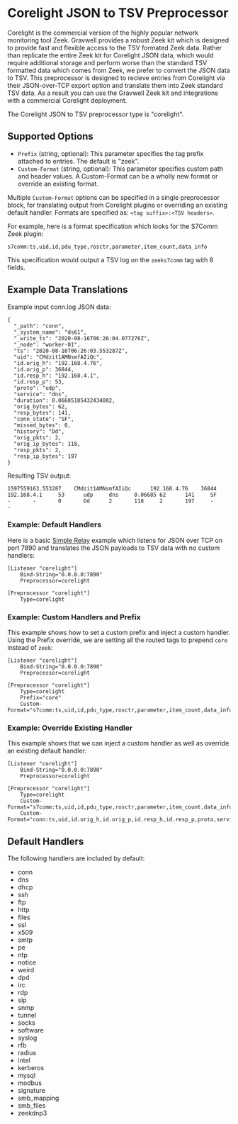 # Corelight JSON to TSV Preprocessor

Corelight is the commercial version of the highly popular network monitoring tool Zeek. Gravwell provides a robust Zeek kit which is designed to provide fast and flexible access to the TSV formated Zeek data.  Rather than replicate the entire Zeek kit for Corelight JSON data, which would require additional storage and perform worse than the standard TSV formatted data which comes from Zeek, we prefer to convert the JSON data to TSV. This preprocessor is designed to recieve entries from Corelight via their JSON-over-TCP export option and translate them into Zeek standard TSV data.  As a result you can use the Gravwell Zeek kit and integrations with a commercial Corelight deployment.

The Corelight JSON to TSV preprocessor type is "corelight".

## Supported Options

* `Prefix` (string, optional): This parameter specifies the tag prefix attached to entries.  The default is "zeek".
* `Custom-Format` (string, optional): This parameter specifies custom path and header values.  A Custom-Format can be a wholly new format or override an existing format.

Multiple `Custom-Format` options can be specified in a single preprocessor block, for translating output from Corelight plugins or overriding an existing default handler.  Formats are specified as: `<tag suffix>:<TSV headers>`.

For example, here is a format specification which looks for the S7Comm Zeek plugin:

```
s7comm:ts,uid,id,pdu_type,rosctr,parameter,item_count,data_info
```

This specification would output a TSV log on the `zeeks7comm` tag with 8 fields.

## Example Data Translations
Example input conn.log JSON data:
```
{
  "_path": "conn",
  "_system_name": "ds61",
  "_write_ts": "2020-08-16T06:26:04.077276Z",
  "_node": "worker-01",
  "ts": "2020-08-16T06:26:03.553287Z",
  "uid": "CMdzit1AMNsmfAIiQc",
  "id.orig_h": "192.168.4.76",
  "id.orig_p": 36844,
  "id.resp_h": "192.168.4.1",
  "id.resp_p": 53,
  "proto": "udp",
  "service": "dns",
  "duration": 0.06685185432434082,
  "orig_bytes": 62,
  "resp_bytes": 141,
  "conn_state": "SF",
  "missed_bytes": 0,
  "history": "Dd",
  "orig_pkts": 2,
  "orig_ip_bytes": 118,
  "resp_pkts": 2,
  "resp_ip_bytes": 197
}
```

Resulting TSV output:
```
1597559163.553287    CMdzit1AMNsmfAIiQc      192.168.4.76    36844   192.168.4.1     53      udp     dns     0.06685 62      141     SF      -       -       0       Dd      2       118     2       197     -       -
```

### Example: Default Handlers

Here is a basic [Simple Relay](/ingesters/simple_relay) example which listens for JSON over TCP on port 7890 and translates the JSON payloads to TSV data with no custom handlers:

```
[Listener "corelight"]
	Bind-String="0.0.0.0:7890"
	Preprocessor=corelight

[Preprocessor "corelight"]
	Type=corelight

```

### Example: Custom Handlers and Prefix

This example shows how to set a custom prefix and inject a custom handler. Using the Prefix override, we are setting all the routed tags to prepend `core` instead of `zeek`:

```
[Listener "corelight"]
	Bind-String="0.0.0.0:7890"
	Preprocessor=corelight

[Preprocessor "corelight"]
	Type=corelight
	Prefix="core"
	Custom-Format="s7comm:ts,uid,id,pdu_type,rosctr,parameter,item_count,data_info"

```

### Example: Override Existing Handler

This example shows that we can inject a custom handler as well as override an existing default handler:

```
[Listener "corelight"]
	Bind-String="0.0.0.0:7890"
	Preprocessor=corelight

[Preprocessor "corelight"]
	Type=corelight
	Custom-Format="s7comm:ts,uid,id,pdu_type,rosctr,parameter,item_count,data_info"
	Custom-Format="conn:ts,uid,id.orig_h,id.orig_p,id.resp_h,id.resp_p,proto,service,duration"

```

## Default Handlers

The following handlers are included by default:

- conn
- dns
- dhcp
- ssh
- ftp
- http
- files
- ssl
- x509
- smtp
- pe
- ntp
- notice
- weird
- dpd
- irc
- rdp
- sip
- snmp
- tunnel
- socks
- software
- syslog
- rfb
- radius
- intel
- kerberos
- mysql
- modbus
- signature
- smb_mapping
- smb_files
- zeekdnp3


